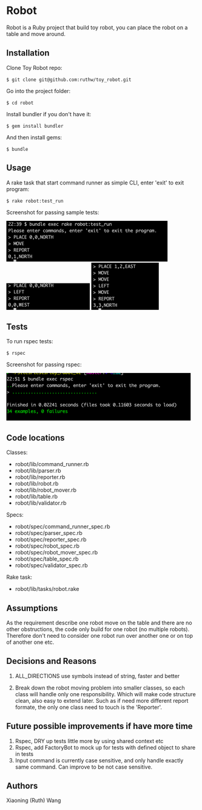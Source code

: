 # Robot

Robot is a Ruby project that build toy robot, you can place the robot on a table and move around.

## Installation

Clone Toy Robot repo:

    $ git clone git@github.com:ruthw/toy_robot.git

Go into the project folder:

    $ cd robot

Install bundler if you don't have it:

    $ gem install bundler

And then install gems:

    $ bundle

## Usage

A rake task that start command runner as simple CLI, enter 'exit' to exit program:

    $ rake robot:test_run

Screenshot for passing sample tests:

![Image of sample 1](./images/sample_test_run_1.png)
![Image of sample 2](./images/sample_test_run_2.png)
![Image of sample 3](./images/sample_test_run_3.png)

## Tests

To run rspec tests:

    $ rspec

Screenshot for passing rspec:

![Image of sample test run](./images/rspec_run.png)

## Code locations

Classes:
- robot/lib/command_runner.rb
- robot/lib/parser.rb
- robot/lib/reporter.rb
- robot/lib/robot.rb
- robot/lib/robot_mover.rb
- robot/lib/table.rb
- robot/lib/validator.rb

Specs:
- robot/spec/command_runner_spec.rb
- robot/spec/parser_spec.rb
- robot/spec/reporter_spec.rb
- robot/spec/robot_spec.rb
- robot/spec/robot_mover_spec.rb
- robot/spec/table_spec.rb
- robot/spec/validator_spec.rb

Rake task:
- robot/lib/tasks/robot.rake

## Assumptions
As the requirement describe one robot move on the table and there are no other obstructions, the code only build for one robot (no multiple robots). Therefore don't need to consider one robot run over another one or on top of another one etc.

## Decisions and Reasons
1. ALL_DIRECTIONS use symbols instead of string, faster and better

2. Break down the robot moving problem into smaller classes, so each class will handle only one responsibility. Which will make code structure clean, also easy to extend later. Such as if need more different report formate, the only one class need to touch is the 'Reporter'.

## Future possible improvements if have more time
1. Rspec, DRY up tests little more by using shared context etc
2. Rspec, add FactoryBot to mock up for tests with defined object to share in tests
3. Input command is currently case sensitive, and only handle exactly same command. Can improve to be not case sensitive.


## Authors
Xiaoning (Ruth) Wang